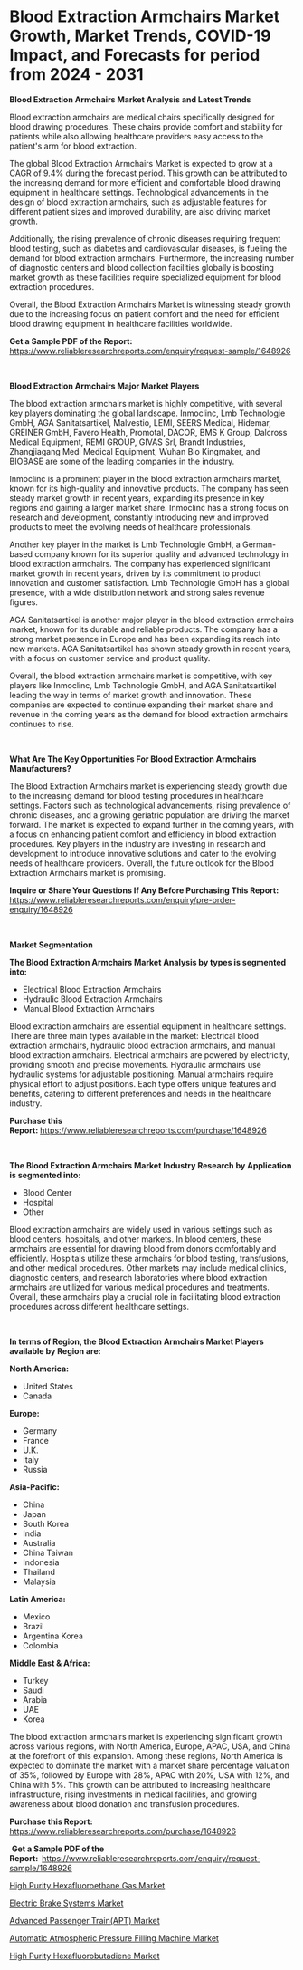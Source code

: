 <p><h1>Blood Extraction Armchairs Market Growth, Market Trends, COVID-19 Impact, and Forecasts for period from 2024 - 2031</h1></p><p><strong>Blood Extraction Armchairs Market Analysis and Latest Trends</strong></p>
<p><p>Blood extraction armchairs are medical chairs specifically designed for blood drawing procedures. These chairs provide comfort and stability for patients while also allowing healthcare providers easy access to the patient's arm for blood extraction.</p><p>The global Blood Extraction Armchairs Market is expected to grow at a CAGR of 9.4% during the forecast period. This growth can be attributed to the increasing demand for more efficient and comfortable blood drawing equipment in healthcare settings. Technological advancements in the design of blood extraction armchairs, such as adjustable features for different patient sizes and improved durability, are also driving market growth.</p><p>Additionally, the rising prevalence of chronic diseases requiring frequent blood testing, such as diabetes and cardiovascular diseases, is fueling the demand for blood extraction armchairs. Furthermore, the increasing number of diagnostic centers and blood collection facilities globally is boosting market growth as these facilities require specialized equipment for blood extraction procedures.</p><p>Overall, the Blood Extraction Armchairs Market is witnessing steady growth due to the increasing focus on patient comfort and the need for efficient blood drawing equipment in healthcare facilities worldwide.</p></p>
<p><strong>Get a Sample PDF of the Report:&nbsp;</strong> <a href="https://www.reliableresearchreports.com/enquiry/request-sample/1648926">https://www.reliableresearchreports.com/enquiry/request-sample/1648926</a></p>
<p>&nbsp;</p>
<p><strong>Blood Extraction Armchairs Major Market Players</strong></p>
<p><p>The blood extraction armchairs market is highly competitive, with several key players dominating the global landscape. Inmoclinc, Lmb Technologie GmbH, AGA Sanitatsartikel, Malvestio, LEMI, SEERS Medical, Hidemar, GREINER GmbH, Favero Health, Promotal, DACOR, BMS K Group, Dalcross Medical Equipment, REMI GROUP, GIVAS Srl, Brandt Industries, Zhangjiagang Medi Medical Equipment, Wuhan Bio Kingmaker, and BIOBASE are some of the leading companies in the industry.</p><p>Inmoclinc is a prominent player in the blood extraction armchairs market, known for its high-quality and innovative products. The company has seen steady market growth in recent years, expanding its presence in key regions and gaining a larger market share. Inmoclinc has a strong focus on research and development, constantly introducing new and improved products to meet the evolving needs of healthcare professionals.</p><p>Another key player in the market is Lmb Technologie GmbH, a German-based company known for its superior quality and advanced technology in blood extraction armchairs. The company has experienced significant market growth in recent years, driven by its commitment to product innovation and customer satisfaction. Lmb Technologie GmbH has a global presence, with a wide distribution network and strong sales revenue figures.</p><p>AGA Sanitatsartikel is another major player in the blood extraction armchairs market, known for its durable and reliable products. The company has a strong market presence in Europe and has been expanding its reach into new markets. AGA Sanitatsartikel has shown steady growth in recent years, with a focus on customer service and product quality.</p><p>Overall, the blood extraction armchairs market is competitive, with key players like Inmoclinc, Lmb Technologie GmbH, and AGA Sanitatsartikel leading the way in terms of market growth and innovation. These companies are expected to continue expanding their market share and revenue in the coming years as the demand for blood extraction armchairs continues to rise.</p></p>
<p>&nbsp;</p>
<p><strong>What Are The Key Opportunities For Blood Extraction Armchairs Manufacturers?</strong></p>
<p><p>The Blood Extraction Armchairs market is experiencing steady growth due to the increasing demand for blood testing procedures in healthcare settings. Factors such as technological advancements, rising prevalence of chronic diseases, and a growing geriatric population are driving the market forward. The market is expected to expand further in the coming years, with a focus on enhancing patient comfort and efficiency in blood extraction procedures. Key players in the industry are investing in research and development to introduce innovative solutions and cater to the evolving needs of healthcare providers. Overall, the future outlook for the Blood Extraction Armchairs market is promising.</p></p>
<p><strong>Inquire or Share Your Questions If Any Before Purchasing This Report:</strong> <a href="https://www.reliableresearchreports.com/enquiry/pre-order-enquiry/1648926">https://www.reliableresearchreports.com/enquiry/pre-order-enquiry/1648926</a></p>
<p>&nbsp;</p>
<p><strong>Market Segmentation</strong></p>
<p><strong>The Blood Extraction Armchairs Market Analysis by types is segmented into:</strong></p>
<p><ul><li>Electrical Blood Extraction Armchairs</li><li>Hydraulic Blood Extraction Armchairs</li><li>Manual Blood Extraction Armchairs</li></ul></p>
<p><p>Blood extraction armchairs are essential equipment in healthcare settings. There are three main types available in the market: Electrical blood extraction armchairs, hydraulic blood extraction armchairs, and manual blood extraction armchairs. Electrical armchairs are powered by electricity, providing smooth and precise movements. Hydraulic armchairs use hydraulic systems for adjustable positioning. Manual armchairs require physical effort to adjust positions. Each type offers unique features and benefits, catering to different preferences and needs in the healthcare industry.</p></p>
<p><strong>Purchase this Report:&nbsp;</strong><a href="https://www.reliableresearchreports.com/purchase/1648926">https://www.reliableresearchreports.com/purchase/1648926</a></p>
<p>&nbsp;</p>
<p><strong>The Blood Extraction Armchairs Market Industry Research by Application is segmented into:</strong></p>
<p><ul><li>Blood Center</li><li>Hospital</li><li>Other</li></ul></p>
<p><p>Blood extraction armchairs are widely used in various settings such as blood centers, hospitals, and other markets. In blood centers, these armchairs are essential for drawing blood from donors comfortably and efficiently. Hospitals utilize these armchairs for blood testing, transfusions, and other medical procedures. Other markets may include medical clinics, diagnostic centers, and research laboratories where blood extraction armchairs are utilized for various medical procedures and treatments. Overall, these armchairs play a crucial role in facilitating blood extraction procedures across different healthcare settings.</p></p>
<p>&nbsp;</p>
<p><strong>In terms of Region, the Blood Extraction Armchairs Market Players available by Region are:</strong></p>
<p>
    <p> <strong> North America: </strong>
        <ul>
            <li>United States</li>
            <li>Canada</li>
        </ul>
        </p> 
    <p> <strong> Europe: </strong>
        <ul>
            <li>Germany</li>
            <li>France</li>
            <li>U.K.</li>
            <li>Italy</li>
            <li>Russia</li>
        </ul>
        </p> 
    <p> <strong> Asia-Pacific: </strong>
        <ul>
            <li>China</li>
            <li>Japan</li>
            <li>South Korea</li>
            <li>India</li>
            <li>Australia</li>
            <li>China Taiwan</li>
            <li>Indonesia</li>
            <li>Thailand</li>
            <li>Malaysia</li>
        </ul>
        </p> 
    <p> <strong> Latin America: </strong>
        <ul>
            <li>Mexico</li>
            <li>Brazil</li>
            <li>Argentina Korea</li>
            <li>Colombia</li>
        </ul>
        </p> 
    <p> <strong> Middle East & Africa: </strong>
        <ul>
            <li>Turkey</li>
            <li>Saudi</li>
            <li>Arabia</li>
            <li>UAE</li>
            <li>Korea</li>
        </ul>
    </p>
    </p>
<p><p>The blood extraction armchairs market is experiencing significant growth across various regions, with North America, Europe, APAC, USA, and China at the forefront of this expansion. Among these regions, North America is expected to dominate the market with a market share percentage valuation of 35%, followed by Europe with 28%, APAC with 20%, USA with 12%, and China with 5%. This growth can be attributed to increasing healthcare infrastructure, rising investments in medical facilities, and growing awareness about blood donation and transfusion procedures.</p></p>
<p><strong>Purchase this Report: </strong><a href="https://www.reliableresearchreports.com/purchase/1648926">https://www.reliableresearchreports.com/purchase/1648926</a></p>
<p>&nbsp;<strong>Get a Sample PDF of the Report:&nbsp;&nbsp;</strong><a href="https://www.reliableresearchreports.com/enquiry/request-sample/1648926">https://www.reliableresearchreports.com/enquiry/request-sample/1648926</a></p>
<p><strong></strong></p>
<p><p><a href="https://github.com/sofayahoo2023/Market-Research-Report-List-3/blob/main/high-purity-hexafluoroethane-gas-market.md">High Purity Hexafluoroethane Gas Market</a></p><p><a href="https://issuu.com/reportprime-2/docs/electric-brake-systems-market-size-2030.pptx">Electric Brake Systems Market</a></p><p><a href="https://issuu.com/reportprime-2/docs/advanced-passenger-trainapt-market-size-2030.pptx">Advanced Passenger Train(APT) Market</a></p><p><a href="https://github.com/wwwkeltoum/Market-Research-Report-List-2/blob/main/automatic-atmospheric-pressure-filling-machine-market.md">Automatic Atmospheric Pressure Filling Machine Market</a></p><p><a href="https://github.com/joannesouthgate/Market-Research-Report-List-2/blob/main/high-purity-hexafluorobutadiene-market.md">High Purity Hexafluorobutadiene Market</a></p></p>